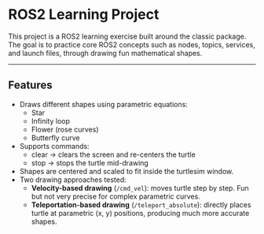 # ROS2 Learning Project

This project is a ROS2 learning exercise built around the classic package.  
The goal is to practice core ROS2 concepts such as nodes, topics, services, and launch files, through drawing fun mathematical shapes.

---

## Features
- Draws different shapes using parametric equations:
  -  Star
  -  Infinity loop
  -  Flower (rose curves)
  -  Butterfly curve
- Supports commands:
  - clear → clears the screen and re-centers the turtle
  - stop → stops the turtle mid-drawing
- Shapes are centered and scaled to fit inside the turtlesim window.
- Two drawing approaches tested:
  - **Velocity-based drawing** (`/cmd_vel`): moves turtle step by step. Fun but not very precise for complex parametric curves.
  - **Teleportation-based drawing** (`/teleport_absolute`): directly places turtle at parametric (x, y) positions, producing much more accurate shapes.
